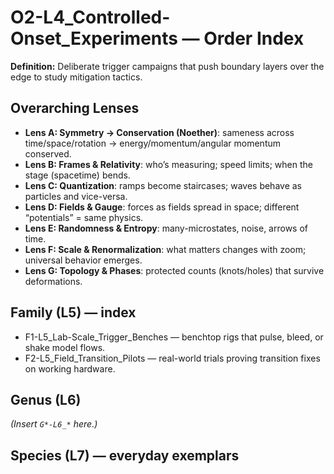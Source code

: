 # O2-L4_Controlled-Onset_Experiments — Order Index
**Definition:** Deliberate trigger campaigns that push boundary layers over the edge to study mitigation tactics.
## Overarching Lenses

- **Lens A: Symmetry -> Conservation (Noether)**: sameness across time/space/rotation → energy/momentum/angular momentum conserved.
- **Lens B: Frames & Relativity**: who’s measuring; speed limits; when the stage (spacetime) bends.
- **Lens C: Quantization**: ramps become staircases; waves behave as particles and vice-versa.
- **Lens D: Fields & Gauge**: forces as fields spread in space; different “potentials” = same physics.
- **Lens E: Randomness & Entropy**: many-microstates, noise, arrows of time.
- **Lens F: Scale & Renormalization**: what matters changes with zoom; universal behavior emerges.
- **Lens G: Topology & Phases**: protected counts (knots/holes) that survive deformations.

## Family (L5) — index
- F1-L5_Lab-Scale_Trigger_Benches — benchtop rigs that pulse, bleed, or shake model flows.
- F2-L5_Field_Transition_Pilots — real-world trials proving transition fixes on working hardware.

## Genus (L6)
_(Insert `G*-L6_*` here.)_
## Species (L7) — everyday exemplars
